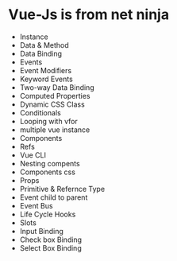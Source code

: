 # Vue-Js is from net ninja
- Instance
- Data & Method
- Data Binding
- Events
- Event Modifiers
- Keyword Events
- Two-way Data Binding
- Computed Properties
- Dynamic CSS Class
- Conditionals
- Looping with vfor
- multiple vue instance
- Components
- Refs
- Vue CLI
- Nesting compents
- Components css
- Props
- Primitive & Refernce Type
- Event child to parent
- Event Bus
- Life Cycle Hooks
- Slots
- Input Binding
- Check box Binding
- Select Box Binding